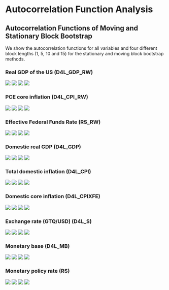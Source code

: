 # Autocorrelation Function Analysis

## Autocorrelation Functions of Moving and Stationary Block Bootstrap
We show the autocorrelation functions for all variables and four different block lengths (1, 5, 10 and 15) for the stationary and moving block bootstrap methods.

### Real GDP of the US (D4L_GDP_RW)
![](images/acf/acf_variable=D4L_GDP_RW_l=1.png)
![](images/acf/acf_variable=D4L_GDP_RW_l=5.png)
![](images/acf/acf_variable=D4L_GDP_RW_l=10.png)
![](images/acf/acf_variable=D4L_GDP_RW_l=15.png)

### PCE core inflation (D4L_CPI_RW)
![](images/acf/acf_variable=D4L_CPI_RW_l=1.png)
![](images/acf/acf_variable=D4L_CPI_RW_l=5.png)
![](images/acf/acf_variable=D4L_CPI_RW_l=10.png)
![](images/acf/acf_variable=D4L_CPI_RW_l=15.png)

### Effective Federal Funds Rate (RS_RW)
![](images/acf/acf_variable=RS_RW_l=1.png)
![](images/acf/acf_variable=RS_RW_l=5.png)
![](images/acf/acf_variable=RS_RW_l=10.png)
![](images/acf/acf_variable=RS_RW_l=15.png)

### Domestic real GDP (D4L_GDP)
![](images/acf/acf_variable=D4L_GDP_l=1.png)
![](images/acf/acf_variable=D4L_GDP_l=5.png)
![](images/acf/acf_variable=D4L_GDP_l=10.png)
![](images/acf/acf_variable=D4L_GDP_l=15.png)

### Total domestic inflation (D4L_CPI)
![](images/acf/acf_variable=D4L_CPI_l=1.png)
![](images/acf/acf_variable=D4L_CPI_l=5.png)
![](images/acf/acf_variable=D4L_CPI_l=10.png)
![](images/acf/acf_variable=D4L_CPI_l=15.png)

### Domestic core inflation (D4L_CPIXFE)
![](images/acf/acf_variable=D4L_CPIXFE_l=1.png)
![](images/acf/acf_variable=D4L_CPIXFE_l=5.png)
![](images/acf/acf_variable=D4L_CPIXFE_l=10.png)
![](images/acf/acf_variable=D4L_CPIXFE_l=15.png)

### Exchange rate (GTQ/USD) (D4L_S)
![](images/acf/acf_variable=D4L_S_l=1.png)
![](images/acf/acf_variable=D4L_S_l=5.png)
![](images/acf/acf_variable=D4L_S_l=10.png)
![](images/acf/acf_variable=D4L_S_l=15.png)

### Monetary base (D4L_MB)
![](images/acf/acf_variable=D4L_MB_l=1.png)
![](images/acf/acf_variable=D4L_MB_l=5.png)
![](images/acf/acf_variable=D4L_MB_l=10.png)
![](images/acf/acf_variable=D4L_MB_l=15.png)

### Monetary policy rate (RS)
![](images/acf/acf_variable=RS_l=1.png)
![](images/acf/acf_variable=RS_l=5.png)
![](images/acf/acf_variable=RS_l=10.png)
![](images/acf/acf_variable=RS_l=15.png)
